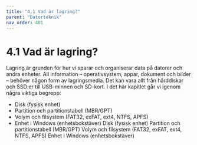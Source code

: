 ```yaml
---
title: "4.1 Vad är lagring?"
parent: "Datorteknik"
nav_order: 401
---
```


# 4.1 Vad är lagring?

Lagring är grunden för hur vi sparar och organiserar data på datorer och andra enheter. All information – operativsystem, appar, dokument och bilder – behöver någon form av lagringsmedia. Det kan vara allt från hårddiskar och SSD:er till USB-minnen och SD-kort.
I det här kapitlet går vi igenom några viktiga begrepp:
- Disk (fysisk enhet)
- Partition och partitionstabell (MBR/GPT)
- Volym och filsystem (FAT32, exFAT, ext4, NTFS, APFS)
- Enhet i Windows (enhetsbokstäver)
Disk (fysisk enhet)
Partition och partitionstabell (MBR/GPT)
Volym och filsystem (FAT32, exFAT, ext4, NTFS, APFS)
Enhet i Windows (enhetsbokstäver)